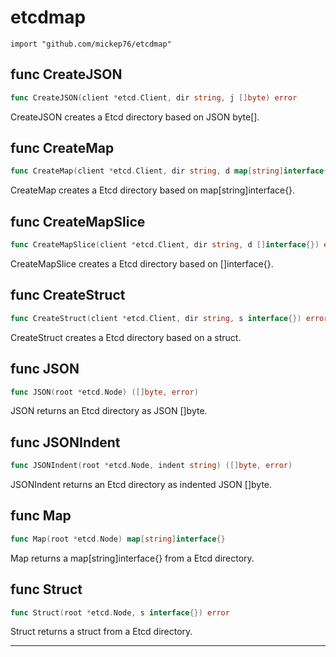 
# etcdmap
    import "github.com/mickep76/etcdmap"






## func CreateJSON
``` go
func CreateJSON(client *etcd.Client, dir string, j []byte) error
```
CreateJSON creates a Etcd directory based on JSON byte[].


## func CreateMap
``` go
func CreateMap(client *etcd.Client, dir string, d map[string]interface{}) error
```
CreateMap creates a Etcd directory based on map[string]interface{}.


## func CreateMapSlice
``` go
func CreateMapSlice(client *etcd.Client, dir string, d []interface{}) error
```
CreateMapSlice creates a Etcd directory based on []interface{}.


## func CreateStruct
``` go
func CreateStruct(client *etcd.Client, dir string, s interface{}) error
```
CreateStruct creates a Etcd directory based on a struct.


## func JSON
``` go
func JSON(root *etcd.Node) ([]byte, error)
```
JSON returns an Etcd directory as JSON []byte.


## func JSONIndent
``` go
func JSONIndent(root *etcd.Node, indent string) ([]byte, error)
```
JSONIndent returns an Etcd directory as indented JSON []byte.


## func Map
``` go
func Map(root *etcd.Node) map[string]interface{}
```
Map returns a map[string]interface{} from a Etcd directory.


## func Struct
``` go
func Struct(root *etcd.Node, s interface{}) error
```
Struct returns a struct from a Etcd directory.









- - -
